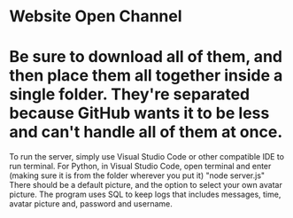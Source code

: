 # Website Open Channel

# Be sure to download all of them, and then place them all together inside a single folder. They're separated because GitHub wants it to be less and can't handle all of them at once.

To run the server, simply use Visual Studio Code or other compatible IDE to run terminal. 
For Python, in Visual Studio Code, open terminal and enter (making sure it is from the folder wherever you put it) "node server.js"
There should be a default picture, and the option to select your own avatar picture.
The program uses SQL to keep logs that includes messages, time, avatar picture and, password and username.
